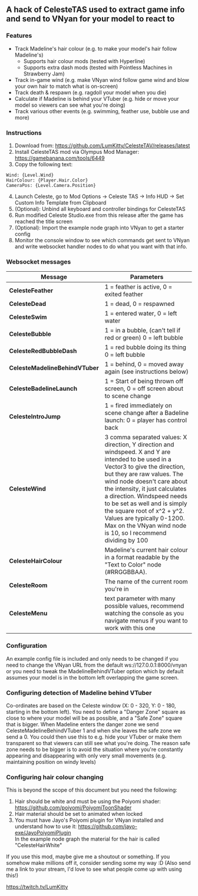 ## A hack of CelesteTAS used to extract game info and send to VNyan for your model to react to

### Features
* Track Madeline's hair colour (e.g. to make your model's hair follow Madeline's)
    * Supports hair colour mods (tested with Hyperline)
    * Supports extra dash mods (tested with Pointless Machines in Strawberry Jam)
* Track in-game wind (e.g. make VNyan wind follow game wind and blow your own hair to match what is on-screen)
* Track death & respawn (e.g. ragdoll your model when you die)
* Calculate if Madeline is behind your VTuber (e.g. hide or move your model so viewers can see what you're doing)
* Track various other events (e.g. swimming, feather use, bubble use and more)

### Instructions

1. Download from: https://github.com/LumKitty/CelesteTAV/releases/latest
2. Install CelesteTAS mod via Olympus Mod Manager: https://gamebanana.com/tools/6449
3. Copy the following text:
```
Wind: {Level.Wind}
HairColour: {Player.Hair.Color}
CameraPos: {Level.Camera.Position}
```
4. Launch Celeste, go to Mod Options -> Celeste TAS -> Info HUD -> Set Custom Info Template from Clipboard
5. (Optional): Unbind all keyboard and controller bindings for CelesteTAS
6. Run modified Celeste Studio.exe from this release after the game has reached the title screen
7. (Optional): Import the example node graph into VNyan to get a starter config
8. Monitor the console window to see which commands get sent to VNyan and write websocket handler nodes to do what you want with that info.
  
### Websocket messages 
| Message | Parameters |
| ------- | ---------- |
| **CelesteFeather** | 1 = feather is active, 0 = exited feather |
| **CelesteDead** | 1 = dead, 0 = respawned |
| **CelesteSwim** | 1 = entered water, 0 = left water |
| **CelesteBubble** | 1 = in a bubble, (can't tell if red or green) 0 = left bubble |
| **CelesteRedBubbleDash** | 1 = red bubble doing its thing 0 = left bubble |
| **CelesteMadelineBehindVTuber** | 1 = behind, 0 = moved away again (see instructions below) |
| **CelesteBadelineLaunch** | 1 = Start of being thrown off screen, 0 = off screen about to scene change |
| **CelesteIntroJump** | 1 = fired immediately on scene change after a Badeline launch: 0 = player has control back |
| **CelesteWind** | 3 comma separated values: X direction, Y direction and windspeed. X and Y are intended to be used in a Vector3 to give the direction, but they are raw values. The wind node doesn't care about the intensity, it just calculates a direction. Windspeed needs to be set as well and is simply the square root of x^2 + y^2. Values are typically 0-1200. Max on the VNyan wind node is 10, so I recommend dividing by 100 |
| **CelesteHairColour** | Madeline's current hair colour in a format readable by the "Text to Color" node (#RRGGBBAA). |
| **CelesteRoom** | The name of the current room you're in |
| **CelesteMenu** | text parameter with many possible values, recommend watching the console as you navigate menus if you want to work with this one |

### Configuration

An example config file is included and only needs to be changed if you need to change the VNyan URL from the default ws://127.0.0.1:8000/vnyan or you need to tweak the MadelineBehindVTuber option which by default assumes your model is in the bottom left overlapping the game screen.

### Configuring detection of Madeline behind VTuber

Co-ordinates are based on the Celeste window (X: 0 - 320, Y: 0 - 180, starting in the bottom left). You need to define a "Danger Zone" square as close to where your model will be as possible, and a "Safe Zone" square that is bigger.
When Madeline enters the danger zone we send CelesteMadelineBehindVTuber 1 and when she leaves the safe zone we send a 0. You could then use this to e.g. hide your VTuber or make them transparent so that viewers can still see what you're doing. The reason safe zone needs to be bigger is to avoid the situation where you're constantly appearing and disappearing with only very small movements (e.g. maintaining position on windy levels)

### Configuring hair colour changing

This is beyond the scope of this document but you need the following:
1. Hair should be white and must be using the Poiyomi shader: https://github.com/poiyomi/PoiyomiToonShader
2. Hair material should be set to animated when locked
3. You must have Jayo's Poiyomi plugin for VNyan installed and understand how to use it: https://github.com/jayo-exe/JayoPoiyomiPlugin \
In the example node graph the material for the hair is called "CelesteHairWhite"


If you use this mod, maybe give me a shoutout or something. If you somehow make millions off it, consider sending some my way :D 
(Also send me a link to your stream, I'd love to see what people come up with using this!)

https://twitch.tv/LumKitty
